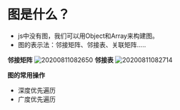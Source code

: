 # 图是什么？

- js中没有图，我们可以用Object和Array来构建图。
- 图的表示法：邻接矩阵、邻接表、关联矩阵.....

**邻接矩阵**
![20200811082650](https://hzy-1301560453.cos.ap-shanghai.myqcloud.com/2020/pictures/20200811082650.png)
**邻接表**
![20200811082714](https://hzy-1301560453.cos.ap-shanghai.myqcloud.com/2020/pictures/20200811082714.png)

**图的常用操作**
- 深度优先遍历
- 广度优先遍历